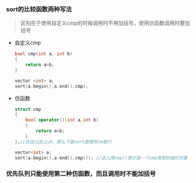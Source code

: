 ### sort的比较函数两种写法

> 区别在于使用自定义cmp的时候调用时不用加括号，使用仿函数调用时要加括号

- 自定义cmp

  ```c++
  bool cmp(int a, int b)
  {
      return a>b;
  }
  
  vector <int> a;
  sort(a.begin(),a.end(),cmp);
  ```

- 仿函数

  ```c++
  struct cmp
  {
      bool operator()(int a,int b)
      {
          return a>b;
      }
  };//在这儿加上cm，那么下面sort直接写cm就行
  
  vector<int> a;
  sort(a.begin(),a.end(),cmp()); //这儿用cmp()表示是一个cmp类型的临时对象
  
  ```

### 优先队列只能使用第二种仿函数，而且调用时不能加括号